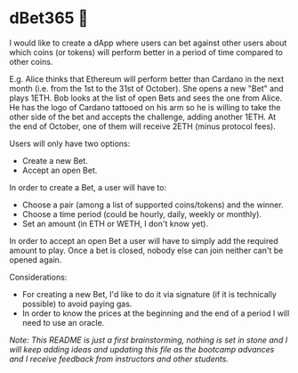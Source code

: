 # dBet365 :large_orange_diamond:

I would like to create a dApp where users can bet against other users about which coins (or tokens) will perform better in a period of time compared to other coins.

E.g. Alice thinks that Ethereum will perform better than Cardano in the next month (i.e. from the 1st to the 31st of October). She opens a new "Bet" and plays 1ETH.
Bob looks at the list of open Bets and sees the one from Alice. He has the logo of Cardano tattooed on his arm so he is willing to take the other side of the bet and accepts the challenge, adding another 1ETH. At the end of October, one of them will receive 2ETH (minus protocol fees).

Users will only have two options:
  - Create a new Bet.
  - Accept an open Bet.

In order to create a Bet, a user will have to:
  - Choose a pair (among a list of supported coins/tokens) and the winner.
  - Choose a time period (could be hourly, daily, weekly or monthly).
  - Set an amount (in ETH or WETH, I don't know yet).

In order to accept an open Bet a user will have to simply add the required amount to play. Once a bet is closed, nobody else can join neither can't be opened again.

Considerations:
- For creating a new Bet, I'd like to do it via signature (if it is technically possible) to avoid paying gas.
- In order to know the prices at the beginning and the end of a period I will need to use an oracle.




_Note: This README is just a first brainstorming, nothing is set in stone and I will keep adding ideas and updating this file as the bootcamp advances and I receive feedback from instructors and other students._ 
